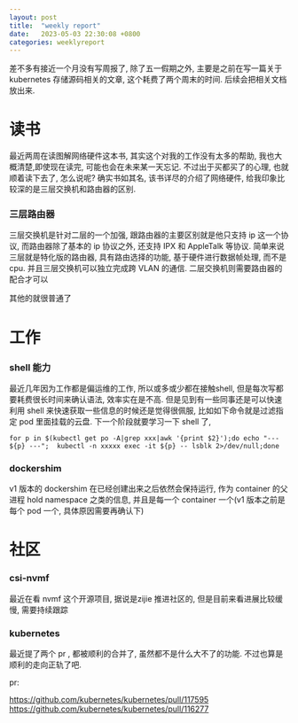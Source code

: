 ```yaml
---
layout: post
title:  "weekly report"
date:   2023-05-03 22:30:08 +0800
categories: weeklyreport
---
```


差不多有接近一个月没有写周报了, 除了五一假期之外, 主要是之前在写一篇关于 kubernetes 存储源码相关的文章, 这个耗费了两个周末的时间. 后续会把相关文档放出来. 

# 读书

最近两周在读图解网络硬件这本书, 其实这个对我的工作没有太多的帮助, 我也大概清楚,即使现在读完, 可能也会在未来某一天忘记. 不过出于买都买了的心理, 也就顺着读下去了, 怎么说呢? 确实书如其名, 该书详尽的介绍了网络硬件, 给我印象比较深的是三层交换机和路由器的区别. 

### 三层路由器
三层交换机是针对二层的一个加强, 跟路由器的主要区别就是他只支持 ip 这一个协议, 而路由器除了基本的 ip 协议之外, 还支持 IPX 和 AppleTalk 等协议. 简单来说三层就是特化版的路由器, 具有路由选择的功能, 基于硬件进行数据帧处理, 而不是 cpu. 并且三层交换机可以独立完成跨 VLAN 的通信. 二层交换机则需要路由器的配合才可以


其他的就很普通了

# 工作

### shell 能力

最近几年因为工作都是偏运维的工作, 所以或多或少都在接触shell, 但是每次写都要耗费很长时间来确认语法, 效率实在是不高. 但是见到有一些同事还是可以快速利用 shell 来快速获取一些信息的时候还是觉得很佩服, 比如如下命令就是过滤指定 pod 里面挂载的云盘. 下一个阶段就要学习一下 shell 了, 
```
for p in $(kubectl get po -A|grep xxx|awk '{print $2}');do echo "--- ${p} ---";  kubectl -n xxxxx exec -it ${p} -- lsblk 2>/dev/null;done
```

### dockershim

v1 版本的 dockershim 在已经创建出来之后依然会保持运行, 作为 container 的父进程 hold namespace 之类的信息, 并且是每一个 container 一个(v1 版本之前是每个 pod 一个, 具体原因需要再确认下)

# 社区

### csi-nvmf

最近在看 nvmf 这个开源项目, 据说是zijie 推进社区的, 但是目前来看进展比较缓慢, 需要持续跟踪

### kubernetes

最近提了两个 pr , 都被顺利的合并了, 虽然都不是什么大不了的功能. 不过也算是顺利的走向正轨了吧.

pr: 

https://github.com/kubernetes/kubernetes/pull/117595
https://github.com/kubernetes/kubernetes/pull/116277



